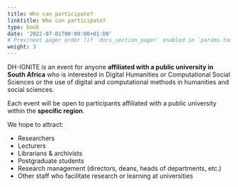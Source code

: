 ```yaml
---
title: Who can participate?
linktitle: Who can participate?
type: book
date: '2022-07-01T00:00:00+01:00'
# Prev/next pager order (if `docs_section_pager` enabled in `params.toml`)
weight: 3
---
```


DH-IGNITE is an event for anyone **affiliated with a public university in South Africa** who is interested in Digital Humanities or Computational Social Sciences or the use of digital and computational methods in humanities and social sciences.

Each event will be open to participants affiliated with a public university within the **specific region**. 

We hope to attract:

- Researchers
- Lecturers
- Librarians & archivists
- Postgraduate students
- Research management (directors, deans, heads of departments, etc.)
- Other staff who facilitate research or learning at universities